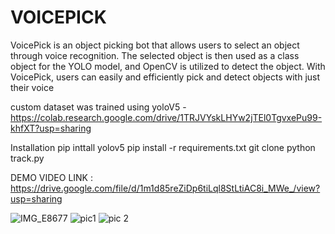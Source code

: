 # VOICEPICK
VoicePick is an  object picking bot that allows users to select an object through voice recognition. The selected object is then used as a class object for the YOLO model, and OpenCV is utilized to detect the object. With VoicePick, users can easily and efficiently pick and detect objects with just their voice

custom dataset was trained using yoloV5  - https://colab.research.google.com/drive/1TRJVYskLHYw2jTEl0TgvxePu99-khfXT?usp=sharing

Installation
pip inttall yolov5
pip install -r requirements.txt
git clone
python track.py

DEMO VIDEO LINK : https://drive.google.com/file/d/1m1d85reZiDp6tiLql8StLtiAC8i_MWe_/view?usp=sharing

![IMG_E8677](https://user-images.githubusercontent.com/98375679/222787108-6b55bf23-cf85-4860-82cf-20d3bbf58540.JPG)
![pic1](https://user-images.githubusercontent.com/98375679/222788061-7548b394-9d70-4074-903e-9eb3c873a43e.png)
![pic 2](https://user-images.githubusercontent.com/98375679/222788084-2f10d572-e71b-4111-9796-7c2cc0047a51.png)
